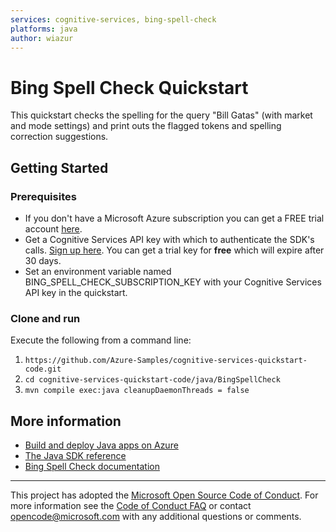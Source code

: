 ```yaml
---
services: cognitive-services, bing-spell-check
platforms: java
author: wiazur
---
```


# Bing Spell Check Quickstart

This quickstart checks the spelling for the query "Bill Gatas" (with market and mode settings) and print outs the flagged tokens and spelling correction suggestions.

## Getting Started

### Prerequisites
- If you don't have a Microsoft Azure subscription you can get a FREE trial account [here](http://go.microsoft.com/fwlink/?LinkId=330212).
- Get a Cognitive Services API key with which to authenticate the SDK's calls. [Sign up here](https://azure.microsoft.com/en-us/services/cognitive-services/spell-check/). You can get a trial key for **free** which will expire after 30 days.
- Set an environment variable named BING_SPELL_CHECK_SUBSCRIPTION_KEY with your Cognitive Services API key in the quickstart.

### Clone and run

Execute the following from a command line:

1. `https://github.com/Azure-Samples/cognitive-services-quickstart-code.git`
1. `cd cognitive-services-quickstart-code/java/BingSpellCheck`
1. `mvn compile exec:java cleanupDaemonThreads = false`

## More information 

- [Build and deploy Java apps on Azure](http://azure.com/java)
- [The Java SDK reference](https://docs.microsoft.com/en-us/java/api/overview/azure/cognitiveservices/client?view=azure-java-stable)
- [Bing Spell Check documentation](https://docs.microsoft.com/en-us/azure/cognitive-services/bing-spell-check/index)

---

This project has adopted the [Microsoft Open Source Code of Conduct](https://opensource.microsoft.com/codeofconduct/). For more information see the [Code of Conduct FAQ](https://opensource.microsoft.com/codeofconduct/faq/) or contact [opencode@microsoft.com](mailto:opencode@microsoft.com) with any additional questions or comments.
